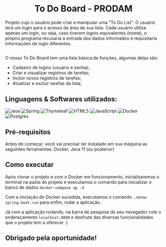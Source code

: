 <h1 align="center">To Do Board - PRODAM</h1>
Projeto cujo o usuário pode criar e manipular uma "To Do List". O usuário terá um login para o acesso da área de sua lista. Cada usuário utiliza apenas um login, ou seja, caso tiverem logins equivalentes (nome), o próprio programa recusaria a entrada dos dados informados e requisitaria informações de login diferentes.

##
<!--ts-->
O nosso To Do Board tem uma lista básica de funções, algumas delas são:
   * Cadastro de logins (usuário e senha);
   * Criar e visualizar registros de tarefas;
   * Incluir novos registros de tarefas;
   * Atualizar e excluir tarefas da lista;
<!--te-->
##
<h2>Linguagens & Softwares utilizados:</h2>

![Java](https://img.shields.io/badge/java-%23ED8B00.svg?style=for-the-badge&logo=java&logoColor=white)
![Spring](https://img.shields.io/badge/spring-%236DB33F.svg?style=for-the-badge&logo=spring&logoColor=white)
![Thymeleaf](https://img.shields.io/badge/Thymeleaf-%23005C0F.svg?style=for-the-badge&logo=Thymeleaf&logoColor=white)
![HTML5](https://img.shields.io/badge/html5-%23E34F26.svg?style=for-the-badge&logo=html5&logoColor=white)
![JavaScript](https://img.shields.io/badge/javascript-%23323330.svg?style=for-the-badge&logo=javascript&logoColor=%23F7DF1E)
![Docker](https://img.shields.io/badge/docker-%230db7ed.svg?style=for-the-badge&logo=docker&logoColor=white)
![Postgres](https://img.shields.io/badge/postgres-%23316192.svg?style=for-the-badge&logo=postgresql&logoColor=white)

##
<h2>Pré-requisitos</h2>
Antes de começar, você vai precisar ter instalado em sua máquina as seguintes ferramentas:
Docker, Java 11 (ou posterior)

<h2>Como executar</h2>

Após clonar o projeto e com o Docker em funcionamento, inicializaremos o terminal na pasta do projeto e executamos o comando para inicializar o banco de dados `docker-compose up -d`


Com a iniciação do Docker sucedida, executamos o comando `./mvnw spring-boot:run` para enfim, rodar a aplicação.

Já com a aplicação rodando, na barra de pesquisa do seu navegador cole o endereçamento `localhost:8080` e desfrute das diversas funcionalidades que o projeto tem a oferecer :)

##
## Obrigado pela oportunidade!
